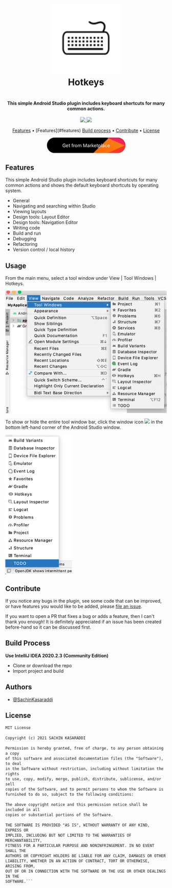 <h1 align="center" style="text-align: center; padding-bottom: 20px;">
  <br>
  <a href="http://www.sachinkasaraddi.com"><img src="https://github.com/SachinKasaraddi/Hotkeys/blob/master/src/main/resources/META-INF/pluginIcon.svg" alt="Hotkeys" width="220"/></a>
  <br>
  Hotkeys
  <br>
</h1>

<h4 align="center">This simple Android Studio plugin includes keyboard shortcuts for many common actions.</h4>

<p align="center">
<a href="https://github.com/SachinKasaraddi/Hotkeys/blob/master/LICENSE">
  <img src="https://img.shields.io/badge/licence-MIT-orange.svg">
</a>
<a href="https://github.com/SachinKasaraddi/Hotkeys/tags">
  <img src="https://img.shields.io/github/v/release/SachinKasaraddi/Hotkeys">
</a>
</p>

<p align="center">
  <a href="#Features">Features</a> •
  [Features](#features)
  <a href="#build-process">Build process</a> •
  <a href="#contribute">Contribute</a> •
  <a href="#Licence">License</a>
</p>

<p align="center">
  <a href="https://plugins.jetbrains.com/plugin/17027-hotkeys"><img src="images/jetbrains-button.png"></a>
</p>

## Features
This simple Android Studio plugin includes keyboard shortcuts for many common actions and shows the default keyboard shortcuts by operating system.
* General
* Navigating and searching within Studio
* Viewing layouts
* Design tools: Layout Editor
* Design tools: Navigation Editor
* Writing code
* Build and run
* Debugging
* Refactoring
* Version control / local history
 
## Usage

From the main menu, select a tool window under View | Tool Windows | Hotkeys.

![Hotkeys View](images/hotkeys_screenshot_5.png)

To show or hide the entire tool window bar, click the window icon <img src="https://developer.android.com/studio/images/intro/window-icon_2-1_2x.png?hl=hr"> in the bottom left-hand corner of the Android Studio window.

![Hotkeys](images/hotkeys_screenshot_4.png)

## Contribute

If you notice any bugs in the plugin, see some code that can be improved, or have features you would like to be added, please [file an issue](https://github.com/SachinKasaraddi/Hotkeys/issues/new).

If you want to open a PR that fixes a bug or adds a feature, then I can't thank you enough! It is definitely appreciated if an issue has been created before-hand so it can be discussed first.

## Build Process

**Use IntelliJ IDEA 2020.2.3 (Community Edition)**

* Clone or download the repo
* Import project and build





## Authors

- [@SachinKasaraddi](https://github.com/SachinKasaraddi)

## License

```
MIT License

Copyright (c) 2021 SACHIN KASARADDI

Permission is hereby granted, free of charge, to any person obtaining a copy
of this software and associated documentation files (the "Software"), to deal
in the Software without restriction, including without limitation the rights
to use, copy, modify, merge, publish, distribute, sublicense, and/or sell
copies of the Software, and to permit persons to whom the Software is
furnished to do so, subject to the following conditions:

The above copyright notice and this permission notice shall be included in all
copies or substantial portions of the Software.

THE SOFTWARE IS PROVIDED "AS IS", WITHOUT WARRANTY OF ANY KIND, EXPRESS OR
IMPLIED, INCLUDING BUT NOT LIMITED TO THE WARRANTIES OF MERCHANTABILITY,
FITNESS FOR A PARTICULAR PURPOSE AND NONINFRINGEMENT. IN NO EVENT SHALL THE
AUTHORS OR COPYRIGHT HOLDERS BE LIABLE FOR ANY CLAIM, DAMAGES OR OTHER
LIABILITY, WHETHER IN AN ACTION OF CONTRACT, TORT OR OTHERWISE, ARISING FROM,
OUT OF OR IN CONNECTION WITH THE SOFTWARE OR THE USE OR OTHER DEALINGS IN THE
SOFTWARE.```